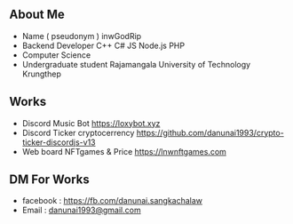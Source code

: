 


## About Me
- Name ( pseudonym ) inwGodRip
- Backend Developer C++ C# JS Node.js PHP
- Computer Science
- Undergraduate student Rajamangala University of Technology Krungthep

## Works
- Discord Music Bot https://loxybot.xyz
- Discord Ticker cryptocerrency https://github.com/danunai1993/crypto-ticker-discordjs-v13
- Web board NFTgames & Price https://lnwnftgames.com

## DM For Works
- facebook : https://fb.com/danunai.sangkachalaw
- Email :  danunai1993@gmail.com
